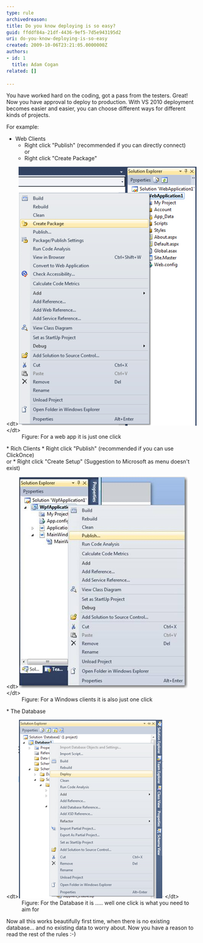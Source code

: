 ```yaml
---
type: rule
archivedreason: 
title: Do you know deploying is so easy?
guid: ffddf84a-21df-4436-9ef5-7d5e943195d2
uri: do-you-know-deploying-is-so-easy
created: 2009-10-06T23:21:05.0000000Z
authors:
- id: 1
  title: Adam Cogan
related: []

---
```


You have worked hard on the coding, got a pass from the testers. Great! Now you have approval to deploy to production. With VS 2010 deployment becomes easier and easier, you can choose different ways for different kinds of projects.

 For example:   
<!--endintro-->

* Web Clients
    * Right click "Publish" (recommended if you can directly connect) 
<br>        or
    * Right click "Create Package"
<dl class="image">            &lt;dt&gt;<img alt="" src="PublishWeb.jpg"> &lt;/dt&gt;
            <dd>Figure: For a web app it is just one click </dd>
        </dl>
* Rich Clients
    * Right click "Publish" (recommended if you can use ClickOnce) 
<br>        or
    * Right click "Create Setup" (Suggestion to Microsoft as menu doesn't exist)

<dl class="image">        &lt;dt&gt;<img alt="" src="PublishRichClient.jpg"> &lt;/dt&gt;
        <dd>Figure: For a Windows clients it is also just one click </dd>
    </dl>
* The Database<br>    <dl class="image">        &lt;dt&gt;<img alt="" src="PublishDatabase.jpg"> &lt;/dt&gt;
        <dd>Figure: For the Database it is ..... well one click is what you need to aim for </dd>
        <dd></dd>
    </dl>

 Now all this works beautifully first time, when there is no existing database... and no existing data to worry about. Now you have a reason to read the rest of the rules :-)
